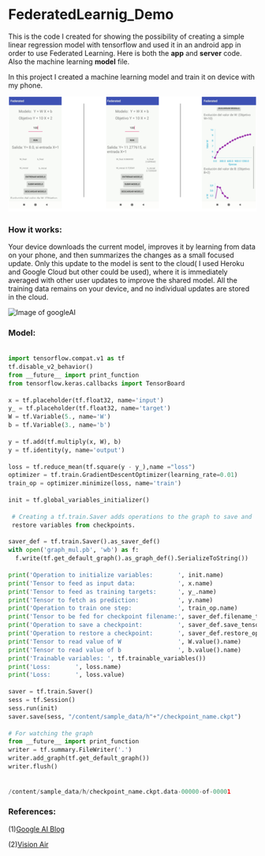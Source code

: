 # FederatedLearnig_Demo
This is the code I created for showing the possibility of creating a simple linear regression model with tensorflow and used it in an android app in order to use Federated Learning. Here is both the **app** and **server** code. Also the machine learning **model** file. 

In this project I created a machine learning model and train it on device with my phone. 




![App image](app_image.PNG)


### How it works:

  Your device downloads the current model, improves it by learning from data on your phone, and then summarizes the changes as a small focused update. Only this update to the model is sent to the cloud( I used Heroku and Google Cloud but other could be used), where it is immediately averaged with other user updates to improve the shared model. All the training data remains on your device, and no individual updates are stored in the cloud.
  
  
![Image of googleAI](https://1.bp.blogspot.com/-K65Ed68KGXk/WOa9jaRWC6I/AAAAAAAABsM/gglycD_anuQSp-i67fxER1FOlVTulvV2gCLcB/s1600/FederatedLearning_FinalFiles_Flow%2BChart1.png)


### Model:
``` python

import tensorflow.compat.v1 as tf
tf.disable_v2_behavior()
from __future__ import print_function
from tensorflow.keras.callbacks import TensorBoard

x = tf.placeholder(tf.float32, name='input')
y_ = tf.placeholder(tf.float32, name='target')
W = tf.Variable(5., name='W')
b = tf.Variable(3., name='b')

y = tf.add(tf.multiply(x, W), b)
y = tf.identity(y, name='output')

loss = tf.reduce_mean(tf.square(y - y_),name ="loss")
optimizer = tf.train.GradientDescentOptimizer(learning_rate=0.01)
train_op = optimizer.minimize(loss, name='train')

init = tf.global_variables_initializer()

 # Creating a tf.train.Saver adds operations to the graph to save and
 restore variables from checkpoints.

saver_def = tf.train.Saver().as_saver_def()
with open('graph_mul.pb', 'wb') as f:
  f.write(tf.get_default_graph().as_graph_def().SerializeToString())

print('Operation to initialize variables:       ', init.name)
print('Tensor to feed as input data:            ', x.name)
print('Tensor to feed as training targets:      ', y_.name)
print('Tensor to fetch as prediction:           ', y.name)
print('Operation to train one step:             ', train_op.name)
print('Tensor to be fed for checkpoint filename:', saver_def.filename_tensor_name)
print('Operation to save a checkpoint:          ', saver_def.save_tensor_name)
print('Operation to restore a checkpoint:       ', saver_def.restore_op_name)
print('Tensor to read value of W                ', W.value().name)
print('Tensor to read value of b                ', b.value().name) 
print('Trainable variables: ', tf.trainable_variables())
print('Loss:       ', loss.name)
print('Loss:       ', loss.value)

saver = tf.train.Saver()
sess = tf.Session()
sess.run(init)
saver.save(sess, "/content/sample_data/h"+"/checkpoint_name.ckpt")

# For watching the graph
from __future__ import print_function
writer = tf.summary.FileWriter('.')
writer.add_graph(tf.get_default_graph())
writer.flush()


/content/sample_data/h/checkpoint_name.ckpt.data-00000-of-00001
```

### References: 

 (1)[Google AI Blog](https://ai.googleblog.com/2017/04/federated-learning-collaborative.html)

 (2)[Vision Air](https://vision-air.github.io/index.html)

